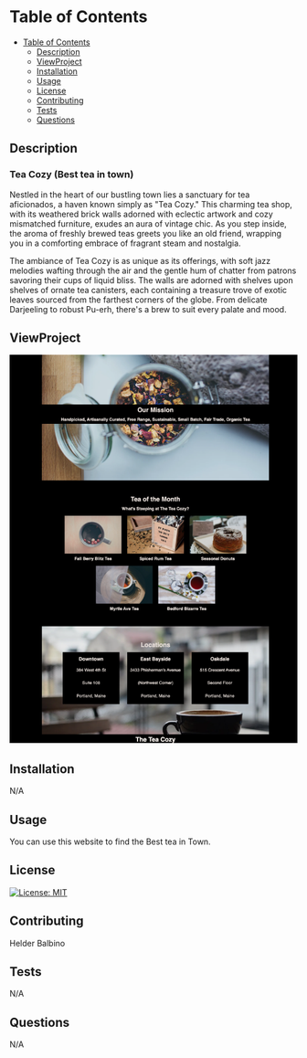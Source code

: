 # Table of Contents

- [Table of Contents](#table-of-contents)
  - [Description](#description)
  - [ViewProject](#viewproject)
  - [Installation](#installation)
  - [Usage](#usage)
  - [License](#license)
  - [Contributing](#contributing)
  - [Tests](#tests)
  - [Questions](#questions)

## Description

<h3>Tea Cozy (Best tea in town)</h3>

<p>Nestled in the heart of our bustling town lies a sanctuary for tea aficionados, a haven known simply as "Tea Cozy." This charming tea shop, with its weathered brick walls adorned with eclectic artwork and cozy mismatched furniture, exudes an aura of vintage chic. As you step inside, the aroma of freshly brewed teas greets you like an old friend, wrapping you in a comforting embrace of fragrant steam and nostalgia.

The ambiance of Tea Cozy is as unique as its offerings, with soft jazz melodies wafting through the air and the gentle hum of chatter from patrons savoring their cups of liquid bliss. The walls are adorned with shelves upon shelves of ornate tea canisters, each containing a treasure trove of exotic leaves sourced from the farthest corners of the globe. From delicate Darjeeling to robust Pu-erh, there's a brew to suit every palate and mood.</p>
## ViewProject

![Cozy tea](images/tea-cozy.png)

## Installation

N/A

## Usage  

You can use this website to find the Best tea in Town.

## License

[![License: MIT](https://img.shields.io/badge/License-MIT-yellow.svg)](https://opensource.org/licenses/MIT)

## Contributing

Helder Balbino

## Tests

N/A

## Questions

N/A
